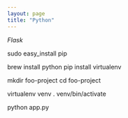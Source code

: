```yaml
---
layout: page
title: "Python"
---
```


*Flask*

sudo easy_install pip

brew install python
pip install virtualenv

mkdir foo-project
cd foo-project

virtualenv venv
. venv/bin/activate

python app.py

